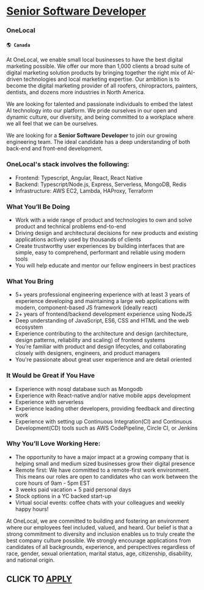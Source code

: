 # [Senior Software Developer](https://www.remotewlb.com/apply/senior-software-developer-73792)  
### OneLocal  
#### `🌎 Canada`  

At OneLocal, we enable small local businesses to have the best digital marketing possible. We offer our more than 1,000 clients a broad suite of digital marketing solution products by bringing together the right mix of AI-driven technologies and local marketing expertise. Our ambition is to become the digital marketing provider of all roofers, chiropractors, painters, dentists, and dozens more industries in North America.

We are looking for talented and passionate individuals to embed the latest AI technology into our platform. We pride ourselves in our open and dynamic culture, our diversity, and being committed to a workplace where we all feel that we can be ourselves.

We are looking for a **Senior Software Developer** to join our growing engineering team. The ideal candidate has a deep understanding of both back-end and front-end development.

### OneLocal's stack involves the following:

  * Frontend: Typescript, Angular, React, React Native
  * Backend: Typescript/Node.js, Express, Serverless, MongoDB, Redis
  * Infrastructure: AWS EC2, Lambda, HAProxy, Terraform

### What You’ll Be Doing

  * Work with a wide range of product and technologies to own and solve product and technical problems end-to-end
  * Driving design and architectural decisions for new products and existing applications actively used by thousands of clients
  * Create trustworthy user experiences by building interfaces that are simple, easy to comprehend, performant and reliable using modern tools
  * You will help educate and mentor our fellow engineers in best practices

### What You Bring

  * 5+ years professional engineering experience with at least 3 years of experience developing and maintaining a large web applications with modern, component-based JS framework (ideally react)
  * 2+ years of frontend/backend development experience using NodeJS
  * Deep understanding of JavaScript, ES6, CSS and HTML and the web ecosystem
  * Experience contributing to the architecture and design (architecture, design patterns, reliability and scaling) of frontend systems
  * You’re familiar with product and design lifecycles, and collaborating closely with designers, engineers, and product managers
  * You're passionate about great user experience and are detail oriented

### It Would be Great if You Have

  * Experience with nosql database such as Mongodb
  * Experience with React-native and/or native mobile apps development
  * Experience with serverless
  * Experience leading other developers, providing feedback and directing work
  * Experience with setting up Continuous Integration(CI) and Continuous Development(CD) tools such as AWS CodePipeline, Circle CI, or Jenkins

### Why You’ll Love Working Here:

  * The opportunity to have a major impact at a growing company that is helping small and medium sized businesses grow their digital presence
  * Remote first: We have committed to a remote-first work environment. This means our roles are open to candidates who can work between the core hours of 9am - 5pm EST
  * 3 weeks paid vacation + 5 paid personal days
  * Stock options in a YC backed start-up
  * Virtual social events: coffee chats with your colleagues and weekly happy hours!

At OneLocal, we are committed to building and fostering an environment where our employees feel included, valued, and heard. Our belief is that a strong commitment to diversity and inclusion enables us to truly create the best company culture possible. We strongly encourage applications from candidates of all backgrounds, experience, and perspectives regardless of race, gender, sexual orientation, marital status, age, citizenship, disability, and national origin.

  
## CLICK TO [APPLY](https://www.remotewlb.com/apply/senior-software-developer-73792)

